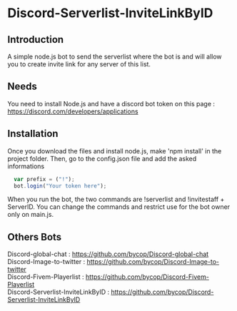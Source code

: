 # Discord-Serverlist-InviteLinkByID

## Introduction

A simple node.js bot to send the serverlist where the bot is and will allow you to create invite link for any server of this list.

## Needs

You need to install Node.js and have a discord bot token on this page : https://discord.com/developers/applications

## Installation

Once you download the files and install node.js, make 'npm install' in the project folder. Then, go to the config.json file and add the asked informations
```javascript
  var prefix = ("!");
  bot.login("Your token here");
```
When you run the bot, the two commands are !serverlist and !invitestaff + ServerID. You can change the commands and restrict use for the bot owner only on main.js.

## Others Bots

Discord-global-chat : https://github.com/bycop/Discord-global-chat <br>
Discord-Image-to-twitter : https://github.com/bycop/Discord-Image-to-twitter <br>
Discord-Fivem-Playerlist : https://github.com/bycop/Discord-Fivem-Playerlist <br>
Discord-Serverlist-InviteLinkByID : https://github.com/bycop/Discord-Serverlist-InviteLinkByID

